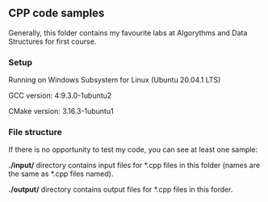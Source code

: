 ## CPP code samples
Generally, this folder contains my favourite labs at Algorythms and Data Structures for first course.
### Setup
Running on Windows Subsystem for Linux (Ubuntu 20.04.1 LTS)

GCC version: 4:9.3.0-1ubuntu2

CMake version: 3.16.3-1ubuntu1
### File structure
If there is no opportunity to test my code, you can see at least one sample:

**./input/** directory contains input files for *.cpp files in this folder (names are the same as *.cpp files named).

**./output/** directory contains output files for *.cpp files in this forder.
